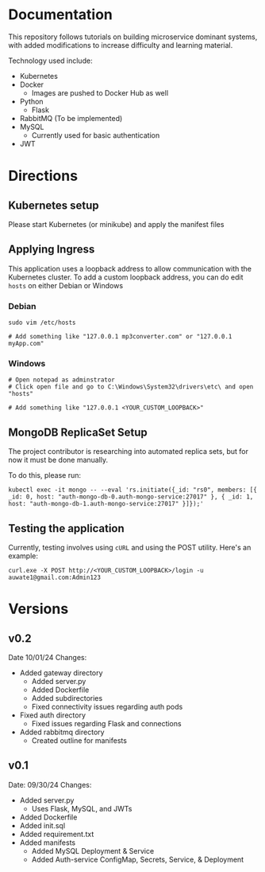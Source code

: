 # Documentation

This repository follows tutorials on building microservice dominant systems, with added modifications to increase difficulty and learning material.

Technology used include:

- Kubernetes
- Docker
  - Images are pushed to Docker Hub as well
- Python
  - Flask
- RabbitMQ (To be implemented)
- MySQL
  - Currently used for basic authentication
- JWT

# Directions

## Kubernetes setup

Please start Kubernetes (or minikube) and apply the manifest files

## Applying Ingress

This application uses a loopback address to allow communication with the Kubernetes cluster. To add a custom loopback address, you can do edit `hosts` on either Debian or Windows

### Debian

```
sudo vim /etc/hosts

# Add something like "127.0.0.1 mp3converter.com" or "127.0.0.1 myApp.com"
```

### Windows

```
# Open notepad as adminstrator
# Click open file and go to C:\Windows\System32\drivers\etc\ and open "hosts"

# Add something like "127.0.0.1 <YOUR_CUSTOM_LOOPBACK>"
```

## MongoDB ReplicaSet Setup

The project contributor is researching into automated replica sets, but for now it must be done manually.

To do this, please run:

```
kubectl exec -it mongo -- --eval 'rs.initiate({_id: "rs0", members: [{ _id: 0, host: "auth-mongo-db-0.auth-mongo-service:27017" }, { _id: 1, host: "auth-mongo-db-1.auth-mongo-service:27017" }]});'
```

## Testing the application

Currently, testing involves using `cURL` and using the POST utility. Here's an example:

```
curl.exe -X POST http://<YOUR_CUSTOM_LOOPBACK>/login -u auwate1@gmail.com:Admin123
```

# Versions

## v0.2

Date 10/01/24
Changes:

- Added gateway directory
  - Added server.py
  - Added Dockerfile
  - Added subdirectories
  - Fixed connectivity issues regarding auth pods
- Fixed auth directory
  - Fixed issues regarding Flask and connections
- Added rabbitmq directory
  - Created outline for manifests

## v0.1

Date: 09/30/24
Changes:

- Added server.py
  - Uses Flask, MySQL, and JWTs
- Added Dockerfile
- Added init.sql
- Added requirement.txt
- Added manifests
  - Added MySQL Deployment & Service
  - Added Auth-service ConfigMap, Secrets, Service, & Deployment
